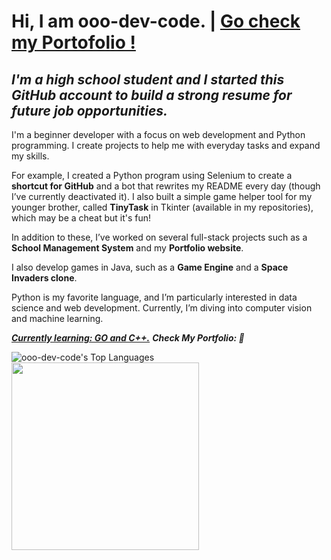  # <b>Hi, I am ooo-dev-code. </b>  |  <u> Go check my Portofolio !</u>      
         
<i><h2>I'm a high school student and I started this GitHub account to build a strong resume for future job opportunities.</h2></i>
I'm a beginner developer with a focus on web development and Python programming. I create projects to help me with everyday tasks and expand my skills.
   
For example, I created a Python program using Selenium to create a <b>shortcut for GitHub</b> and a bot that rewrites my README every day (though I’ve currently deactivated it). I also built a simple game helper tool for my younger brother, called <b>TinyTask</b> in Tkinter (available in my repositories), which may be a cheat but it's fun!

In addition to these, I’ve worked on several full-stack projects such as a <b>School Management System</b> and my <b>Portfolio website</b>.

I also develop games in Java, such as a <b>Game Engine</b> and a <b>Space Invaders clone</b>.

Python is my favorite language, and I’m particularly interested in data science and web development. Currently, I’m diving into computer vision and machine learning.

<i><strong><u>Currently learning: GO and C++.</u></strong></i>
<i><strong>Check My Portfolio: 🌟</strong></i>

![ooo-dev-code's Top Languages](https://github-readme-stats.vercel.app/api/top-langs/?username=ooo-dev-code&theme=vue-dark&show_icons=true&hide_border=false&layout=compact)<img src="Capture d'écran 2025-01-13 030532.png"  width="300" />
